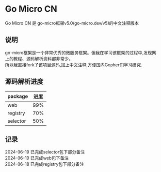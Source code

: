 # Go Micro CN 

Go Micro CN 是 go-micro框架v5.0(go-micro.dev/v5)的中文注释版本

## 说明
go-micro框架是一个非常优秀的微服务框架。但我在学习该框架的过程中,发现网上的教程、源码解析资料都非常少。  
所以我直接fork了该项目源码,加上中文注释,方便国内Gopher们学习研究.


## 源码解析进度
| **package** | **进度** | 
|:------|:-------:|
| web | 99% |
| registry | 70% | 
| selector | 50% |



## 记录
2024-06-19 已完成selector包下部分备注  
2024-06-19 已完成web包下备注  
2024-06-18 已完成registry包下部分备注  

